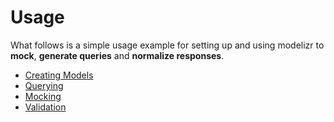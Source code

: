 # Usage

What follows is a simple usage example for setting up and using modelizr to **mock**, **generate queries** and **normalize responses**.

* [Creating Models](Models.md)
* [Querying](Querying.md)
* [Mocking](Mocking.md)
* [Validation](Validation.md)